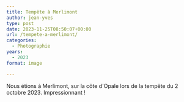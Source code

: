 ```yaml
---
title: Tempête à Merlimont
author: jean-yves
type: post
date: 2023-11-25T08:50:07+00:00
url: /tempete-a-merlimont/
categories:
  - Photographie
years:
  - 2023
format: image

---
```

Nous étions à Merlimont, sur la côte d'Opale lors de la tempête du 2 octobre 2023. Impressionnant !
